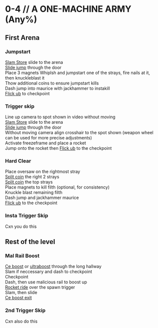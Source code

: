 # 0-4 // A ONE-MACHINE ARMY (Any%)
## First Arena
### Jumpstart
[Slam Store](http://localhost:8080/guides/speedrun-tech.html#slam-store) slide to the arena <br />
[Slide jump](http://localhost:8080/guides/speedrun-tech.html#slide-jump) through the door <br />
Place 3 magnets
Whiplsh and jumpstart one of the strays, fire nails at it, then knuckleblast it <br />
Thow additional coins to ensure jumpstart kills <br />
Dash jump into maurice with jackhammer to instakill<br />
[Flick ub](http://localhost:8080/guides/speedrun-tech.html#flick-ub) to checkpoint
### Trigger skip
Line up camera to spot shown in video without moving<br />
[Slam Store](http://localhost:8080/guides/speedrun-tech.html#slam-store) slide to the arena <br />
[Slide jump](http://localhost:8080/guides/speedrun-tech.html#slide-jump) through the door <br />
Without moving camera align crosshair to the spot shown (weapon wheel can be used for more precise adjustments) <br />
Activate freezeframe and place a rocket <br />
Jump onto the rocket then [Flick ub](http://localhost:8080/guides/speedrun-tech.html#flick-ub) to the checkpoint<br />
### Hard Clear
Place oversaw on the rightmost stray <br />
[Split coin](http://localhost:8080/guides/speedrun-tech.html#split-coins) the right 2 strays <br />
[Split coin](http://localhost:8080/guides/speedrun-tech.html#split-coins) the top strays <br />
Place magnets to kill filth (optional, for consistency) <br />
Knuckle blast remaining filth <br />
Dash jump and jackhammer maurice <br />
[Flick ub](http://localhost:8080/guides/speedrun-tech.html#flick-ub) to the checkpoint
### Insta Trigger Skip
Cxn you do this
## Rest of the level
### Mal Rail Boost
[Ce boost](http://localhost:8080/guides/speedrun-tech.html#ce-boost-core-eject-boost) or [ultraboost](http://localhost:8080/guides/speedrun-tech.html#ub-ultraboost) through the long hallway <br />
Slam if neccessary and dash to checkpoint <br />
Checkpoint <br />
Dash, then use malicious rail to boost up <br />
[Rocket ride](http://localhost:8080/guides/speedrun-tech.html#instant-rocket-ride) over the spawn trigger <br />
Slam, then slide <br />
[Ce boost exit](http://localhost:8080/guides/speedrun-tech.html#ce-boost-exit) <br />
### 2nd Trigger Skip
Cxn also do this
